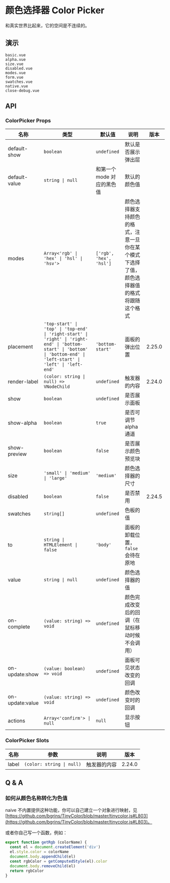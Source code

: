# 颜色选择器 Color Picker

和真实世界比起来，它的空间是不连续的。

## 演示

```demo
basic.vue
alpha.vue
size.vue
disabled.vue
modes.vue
form.vue
swatches.vue
native.vue
close-debug.vue
```

## API

### ColorPicker Props

| 名称 | 类型 | 默认值 | 说明 | 版本 |
| --- | --- | --- | --- | --- |
| default-show | `boolean` | `undefined` | 默认是否展示弹出层 |  |
| default-value | `string \| null` | 和第一个 mode 对应的黑色值 | 默认的颜色值 |  |
| modes | `Array<'rgb' \| 'hex' \| 'hsl' \| 'hsv'>` | `['rgb', 'hex', 'hsl']` | 颜色选择器支持颜色的格式，注意一旦你在某个模式下选择了值，颜色选择器值的格式将跟随这个格式 |  |
| placement | `'top-start' \| 'top' \| 'top-end' \| 'right-start' \| 'right' \| 'right-end' \| 'bottom-start' \| 'bottom' \| 'bottom-end' \| 'left-start' \| 'left' \| 'left-end'` | `'bottom-start'` | 面板的弹出位置 | 2.25.0 |
| render-label | `(color: string \| null) => VNodeChild` | `undefined` | 触发器的内容 | 2.24.0 |
| show | `boolean` | `undefined` | 是否展示面板 |  |
| show-alpha | `boolean` | `true` | 是否可调节 alpha 通道 |  |
| show-preview | `boolean` | `false` | 是否展示颜色预览块 |  |
| size | `'small' \| 'medium' \| 'large'` | `'medium'` | 颜色选择器的尺寸 |  |
| disabled | `boolean` | `false` | 是否禁用 | 2.24.5 |
| swatches | `string[]` | `undefined` | 色板的值 |  |
| to | `string \| HTMLElement \| false` | `'body'` | 面板的卸载位置，`false` 会待在原地 |  |
| value | `string \| null` | `undefined` | 颜色选择器的值 |  |
| on-complete | `(value: string) => void` | `undefined` | 颜色完成改变后的回调（在鼠标移动时候不会调用） |  |
| on-update:show | `(value: boolean) => void` | `undefined` | 面板可见状态改变的回调 |  |
| on-update:value | `(value: string) => void` | `undefined` | 颜色改变时的回调 |  |
| actions | `Array<'confirm'> \| null` | `null` | 显示按钮 |  |

### ColorPicker Slots

| 名称  | 参数                      | 说明         | 版本   |
| ----- | ------------------------- | ------------ | ------ |
| label | `(color: string \| null)` | 触发器的内容 | 2.24.0 |

## Q & A

### 如何从颜色名称转化为色值

naive 不内置提供这种功能，你可以自己建立一个对象进行映射，见 [https://github.com/bgrins/TinyColor/blob/master/tinycolor.js#L803](https://github.com/bgrins/TinyColor/blob/master/tinycolor.js#L803)。

或者你自己写一个函数，例如：

```js
export function getRgb (colorName) {
  const el = document.createElement('div')
  el.style.color = colorName
  document.body.appendChild(el)
  const rgbColor = getComputedStyle(el).color
  document.body.removeChild(el)
  return rgbColor
}
```

